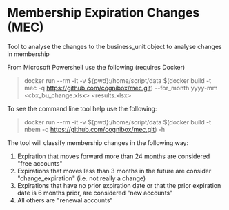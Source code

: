 # Membership Expiration Changes  (MEC)

Tool to analyse the changes to the business_unit object to analyse changes in membership

From Microsoft Powershell use the following (requires Docker)
> docker run --rm -it -v ${pwd}:/home/script/data $(docker build -t mec -q https://github.com/cognibox/mec.git) --for_month yyyy-mm <cbx_bu_change.xlsx> <results.xlsx>

To see the command line tool help use the following:

> docker run --rm -it -v ${pwd}:/home/script/data $(docker build -t nbem -q https://github.com/cognibox/mec.git) -h

The tool will classify membership changes in the following way:

1. Expiration that moves forward more than 24 months are considered  "free accounts"
2. Expirations that moves less than 3 months in the future are consider "change_expiration" (i.e. not really a change)
3. Expirations that have no prior expiration date or that the prior expiration date is 6 months prior, are considered "new accounts"
4. All others are "renewal accounts"
